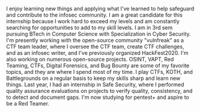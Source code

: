 I enjoy learning new things and applying what I've learned to help safeguard and contribute to the infosec community. I am a great candidate for this internship because I work hard to exceed my levels and am constantly searching for opportunities to add to my skill levels. I am in 3rd sem pursuing  BTech in Computer Science with Specialization in Cyber Security. I'm presently working with the open-source community "vulnfreak" as a CTF team leader, where I oversee the CTF team, create CTF challenges, and as an infosec writer, and I've previously organized HackFest2020. I'm also working on numerous open-source projects. OSINT, VAPT, Red Teaming, CTFs, Digital Forensics, and Bug Bounty are some of my favorite topics, and they are where I spend most of my time. I play CTFs, KOTH, and Battlegrounds on a regular basis to keep my skills sharp and learn new things. Last year, I had an internship in Safe Security, where I performed quality assurance evaluations on projects to verify quality, consistency, and to detect and document gaps. I'm now studying for pentest+ and aspire to be a Red Teamer.
